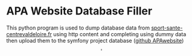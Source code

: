 # APA Website Database Filler

This python program is used to dump database data from 
[sport-sante-centrevaldeloire.fr](https://sport-sante-centrevaldeloire.fr/) using http content and completing using 
dummy data then upload them to the symfony
project database ([github APAwebsite](https://github.com/alexandrefch/APAwebsite/))

<p align="center" style="margin: auto;">
    <img style="border: solid 1px;border-radius: 0.3em; max-width: 80%" src="https://i.imgur.com/b3B6Zz4.png" alt="">
</p>

<p align="center"  style="margin: auto;">
  <img style="border: solid 1px;border-radius: 0.3em" src="https://i.imgur.com/MmY9Y6b.png" alt="">
</p>